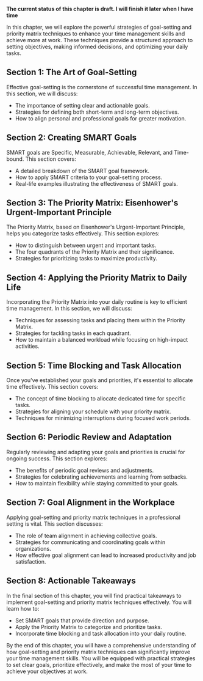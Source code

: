 **The current status of this chapter is draft. I will finish it later when I have time**

In this chapter, we will explore the powerful strategies of goal-setting and priority matrix techniques to enhance your time management skills and achieve more at work. These techniques provide a structured approach to setting objectives, making informed decisions, and optimizing your daily tasks.

Section 1: The Art of Goal-Setting
----------------------------------

Effective goal-setting is the cornerstone of successful time management. In this section, we will discuss:

* The importance of setting clear and actionable goals.
* Strategies for defining both short-term and long-term objectives.
* How to align personal and professional goals for greater motivation.

Section 2: Creating SMART Goals
-------------------------------

SMART goals are Specific, Measurable, Achievable, Relevant, and Time-bound. This section covers:

* A detailed breakdown of the SMART goal framework.
* How to apply SMART criteria to your goal-setting process.
* Real-life examples illustrating the effectiveness of SMART goals.

Section 3: The Priority Matrix: Eisenhower's Urgent-Important Principle
-----------------------------------------------------------------------

The Priority Matrix, based on Eisenhower's Urgent-Important Principle, helps you categorize tasks effectively. This section explores:

* How to distinguish between urgent and important tasks.
* The four quadrants of the Priority Matrix and their significance.
* Strategies for prioritizing tasks to maximize productivity.

Section 4: Applying the Priority Matrix to Daily Life
-----------------------------------------------------

Incorporating the Priority Matrix into your daily routine is key to efficient time management. In this section, we will discuss:

* Techniques for assessing tasks and placing them within the Priority Matrix.
* Strategies for tackling tasks in each quadrant.
* How to maintain a balanced workload while focusing on high-impact activities.

Section 5: Time Blocking and Task Allocation
--------------------------------------------

Once you've established your goals and priorities, it's essential to allocate time effectively. This section covers:

* The concept of time blocking to allocate dedicated time for specific tasks.
* Strategies for aligning your schedule with your priority matrix.
* Techniques for minimizing interruptions during focused work periods.

Section 6: Periodic Review and Adaptation
-----------------------------------------

Regularly reviewing and adapting your goals and priorities is crucial for ongoing success. This section explores:

* The benefits of periodic goal reviews and adjustments.
* Strategies for celebrating achievements and learning from setbacks.
* How to maintain flexibility while staying committed to your goals.

Section 7: Goal Alignment in the Workplace
------------------------------------------

Applying goal-setting and priority matrix techniques in a professional setting is vital. This section discusses:

* The role of team alignment in achieving collective goals.
* Strategies for communicating and coordinating goals within organizations.
* How effective goal alignment can lead to increased productivity and job satisfaction.

Section 8: Actionable Takeaways
-------------------------------

In the final section of this chapter, you will find practical takeaways to implement goal-setting and priority matrix techniques effectively. You will learn how to:

* Set SMART goals that provide direction and purpose.
* Apply the Priority Matrix to categorize and prioritize tasks.
* Incorporate time blocking and task allocation into your daily routine.

By the end of this chapter, you will have a comprehensive understanding of how goal-setting and priority matrix techniques can significantly improve your time management skills. You will be equipped with practical strategies to set clear goals, prioritize effectively, and make the most of your time to achieve your objectives at work.
